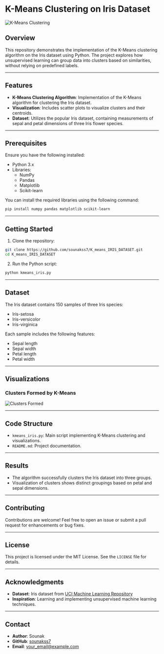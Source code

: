 # K-Means Clustering on Iris Dataset

![K-Means Clustering](https://upload.wikimedia.org/wikipedia/commons/thumb/e/ea/K-means_convergence.gif/300px-K-means_convergence.gif)

## Overview

This repository demonstrates the implementation of the K-Means clustering algorithm on the Iris dataset using Python. The project explores how unsupervised learning can group data into clusters based on similarities, without relying on predefined labels.

---

## Features

- **K-Means Clustering Algorithm**: Implementation of the K-Means algorithm for clustering the Iris dataset.
- **Visualization**: Includes scatter plots to visualize clusters and their centroids.
- **Dataset**: Utilizes the popular Iris dataset, containing measurements of sepal and petal dimensions of three Iris flower species.

---

## Prerequisites

Ensure you have the following installed:

- Python 3.x
- Libraries: 
  - NumPy
  - Pandas
  - Matplotlib
  - Scikit-learn

You can install the required libraries using the following command:

```bash
pip install numpy pandas matplotlib scikit-learn
```

---

## Getting Started

1. Clone the repository:

```bash
git clone https://github.com/sounakss7/K_means_IRIS_DATASET.git
cd K_means_IRIS_DATASET
```

2. Run the Python script:

```bash
python kmeans_iris.py
```

---

## Dataset

The Iris dataset contains 150 samples of three Iris species:

- Iris-setosa
- Iris-versicolor
- Iris-virginica

Each sample includes the following features:

- Sepal length
- Sepal width
- Petal length
- Petal width

---

## Visualizations
### Clusters Formed by K-Means
![Clusters Formed](https://via.placeholder.com/600x300?text=K-Means+Clusters)

---

## Code Structure

- `kmeans_iris.py`: Main script implementing K-Means clustering and visualizations.
- `README.md`: Project documentation.

---

## Results

- The algorithm successfully clusters the Iris dataset into three groups.
- Visualization of clusters shows distinct groupings based on petal and sepal dimensions.

---

## Contributing

Contributions are welcome! Feel free to open an issue or submit a pull request for enhancements or bug fixes.

---

## License

This project is licensed under the MIT License. See the `LICENSE` file for details.

---

## Acknowledgments

- **Dataset**: Iris dataset from [UCI Machine Learning Repository](https://archive.ics.uci.edu/ml/datasets/iris)
- **Inspiration**: Learning and implementing unsupervised machine learning techniques.

---

## Contact

- **Author**: Sounak
- **GitHub**: [sounakss7](https://github.com/sounakss7)
- **Email**: [your_email@example.com](mailto:your_email@example.com)

